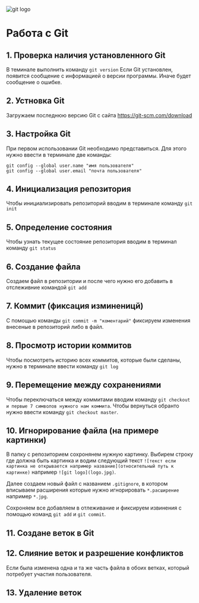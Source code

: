 ![git logo](logo.jpg)
# Работа с Git

## 1. Проверка наличия установленного Git
В теминале выполнить команду `git version`
Если Git установлен, появится сообщение с информацией о версии программы. Иначе будет сообщение о ошибке.

## 2. Устновка Git
Загружаем последнюю версию Git с сайта https://git-scm.com/download

## 3. Настройка Git
При первом использовании Git необходимо представиться. Для этого нужно ввести в терминале две команды:
```
git config --global user.name "имя пользователя"
git config --global user.email "почта пользователя"
```

## 4. Инициализация репозитория
Чтобы инициализировать репозиторий вводим в терминале команду `git init`

## 5. Определение состояния
Чтобы узнать текущее состояние репозитория вводим в терминал команду `git status`

## 6. Создание файла 
Создаем файл в репозитории и после чего нужно его добавить в отслеживние командой `git add`

## 7. Коммит (фиксация изминеницй)
С помощью команды `git commit -m "коментарий"` фиксируем изменения внесеные в репозиторий либо в файл.

## 8. Просмотр истории коммитов
Чтобы посмотреть историю всех коммитов, которые были сделаны, нужно в терминале ввести команду `git log`

## 9. Перемещение между сохранениями
Чтобы переключаться между коммитами вводим команду `git checkout и первые 7 символов нужного нам коммита`. Чтобы вернуться обранто нужно ввести команду `git checkout master`.

## 10. Игнорирование файла (на примере картинки)
В папку с репозиторием сохронянем нужную картинку. Выбирем строку где должна быть картинка и водим следующий текст `![текст если картинка не открывается например название](относительный путь к картинке)` например `![git logo](logo.jpg)`.

Далее создаем новый файл с названием `.gitignore`, в котором вписываем расширения которые нужно игнорировать `*.расширение` например `*.jpg`.

Сохроняем все добавляем в отлеживание и фиксируем извинения с помощью команд `git add` и `git commit`.

## 11. Создане веток в Git
## 12. Слияние веток и разрешение конфликтов
Если была изменена одна и та же часть файла в обоих ветках,  который потребует участия пользователя.
## 13. Удаление веток